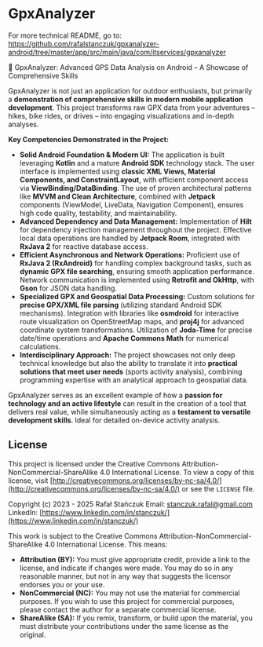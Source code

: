 # GpxAnalyzer

For more technical README, go to:
https://github.com/rafalstanczuk/gpxanalyzer-android/tree/master/app/src/main/java/com/itservices/gpxanalyzer

🚀 GpxAnalyzer: Advanced GPS Data Analysis on Android – A Showcase of Comprehensive Skills

GpxAnalyzer is not just an application for outdoor enthusiasts, but primarily a **demonstration of comprehensive skills in modern mobile application development**. This project transforms raw GPX data from your adventures – hikes, bike rides, or drives – into engaging visualizations and in-depth analyses.

**Key Competencies Demonstrated in the Project:**

*   **Solid Android Foundation & Modern UI:** The application is built leveraging **Kotlin** and a mature **Android SDK** technology stack. The user interface is implemented using **classic XML Views, Material Components, and ConstraintLayout**, with efficient component access via **ViewBinding/DataBinding**. The use of proven architectural patterns like **MVVM and Clean Architecture**, combined with **Jetpack** components (ViewModel, LiveData, Navigation Component), ensures high code quality, testability, and maintainability.
*   **Advanced Dependency and Data Management:** Implementation of **Hilt** for dependency injection management throughout the project. Effective local data operations are handled by **Jetpack Room**, integrated with **RxJava 2** for reactive database access.
*   **Efficient Asynchronous and Network Operations:** Proficient use of **RxJava 2 (RxAndroid)** for handling complex background tasks, such as **dynamic GPX file searching**, ensuring smooth application performance. Network communication is implemented using **Retrofit and OkHttp**, with **Gson** for JSON data handling.
*   **Specialized GPX and Geospatial Data Processing:** Custom solutions for **precise GPX/XML file parsing** (utilizing standard Android SDK mechanisms). Integration with libraries like **osmdroid** for interactive route visualization on OpenStreetMap maps, and **proj4j** for advanced coordinate system transformations. Utilization of **Joda-Time** for precise date/time operations and **Apache Commons Math** for numerical calculations.
*   **Interdisciplinary Approach:** The project showcases not only deep technical knowledge but also the ability to translate it into **practical solutions that meet user needs** (sports activity analysis), combining programming expertise with an analytical approach to geospatial data.

GpxAnalyzer serves as an excellent example of how a **passion for technology and an active lifestyle** can result in the creation of a tool that delivers real value, while simultaneously acting as a **testament to versatile development skills**. Ideal for detailed on-device activity analysis.

## License

This project is licensed under the Creative Commons Attribution-NonCommercial-ShareAlike 4.0 International License. To view a copy of this license, visit [http://creativecommons.org/licenses/by-nc-sa/4.0/](http://creativecommons.org/licenses/by-nc-sa/4.0/) or see the `LICENSE` file.

Copyright (c) 2023 - 2025 Rafał Stańczuk
Email: stanczuk.rafal@gmail.com
LinkedIn: [https://www.linkedin.com/in/stanczuk/](https://www.linkedin.com/in/stanczuk/)

This work is subject to the Creative Commons Attribution-NonCommercial-ShareAlike 4.0 International License. This means:
- **Attribution (BY):** You must give appropriate credit, provide a link to the license, and indicate if changes were made. You may do so in any reasonable manner, but not in any way that suggests the licensor endorses you or your use.
- **NonCommercial (NC):** You may not use the material for commercial purposes. If you wish to use this project for commercial purposes, please contact the author for a separate commercial license.
- **ShareAlike (SA):** If you remix, transform, or build upon the material, you must distribute your contributions under the same license as the original. 
